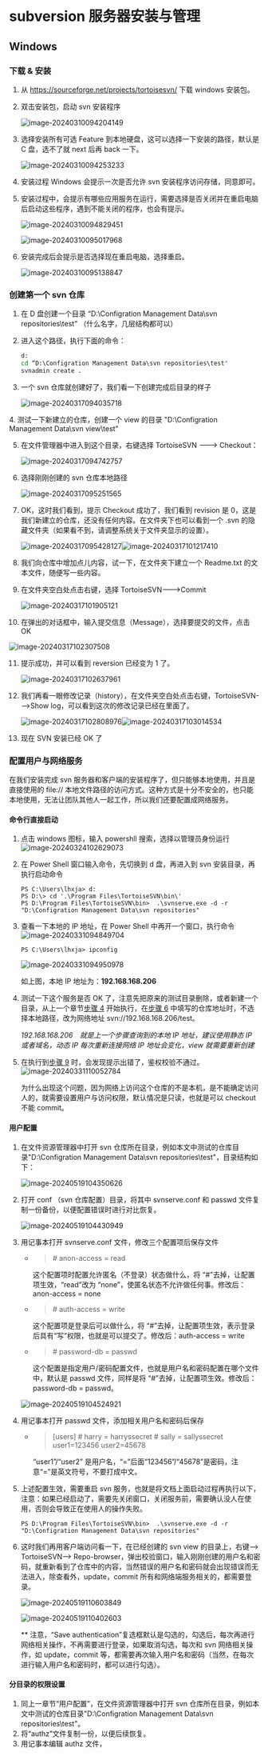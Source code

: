 # subversion 服务器安装与管理

## Windows

### 下载 & 安装

1. 从 https://sourceforge.net/projects/tortoisesvn/ 下载 windows 安装包。

2. 双击安装包，启动 svn 安装程序

   ![image-20240310094204149](resource/image-20240310094204149.png)

3. 选择安装所有可选 Feature 到本地硬盘，这可以选择一下安装的路径，默认是 C 盘，选不了就 next 后再 back 一下。

   ![image-20240310094253233](resource/image-20240310094253233.png)

4. 安装过程 Windows 会提示一次是否允许 svn 安装程序访问存储，同意即可。

5. 安装过程中，会提示有哪些应用服务在运行，需要选择是否关闭并在重启电脑后启动这些程序，遇到不能关闭的程序，也会有提示。

   ![image-20240310094829451](resource/image-20240310094829451.png)

   ![image-20240310095017968](resource/image-20240310095017968.png)

6. 安装完成后会提示是否选择现在重启电脑，选择重启。

   ![image-20240310095138847](resource/image-20240310095138847.png)

### 创建第一个 svn 仓库

1. 在 D 盘创建一个目录 “D:\Configration Management Data\svn repositories\test" （什么名字，几层结构都可以）

2. 进入这个路径，执行下面的命令：

    ```bat
    d:
    cd “D:\Configration Management Data\svn repositories\test"
    svnadmin create . 
    ```

3. 一个 svn 仓库就创建好了，我们看一下创建完成后目录的样子

   ![image-20240317094035718](resource/image-20240317094035718.png)

 <a name="test"></a>
4. 测试一下新建立的仓库，创建一个 view 的目录 "D:\Configration Management Data\svn view\test"

5. 在文件管理器中进入到这个目录，右键选择 TortoiseSVN ---> Checkout：

   ![image-20240317094742757](resource/image-20240317094742757.png)
 <a name="test6"></a>
6. 选择刚刚创建的 svn 仓库本地路径

   ![image-20240317095251565](resource/image-20240317095251565.png)

7. OK，这时我们看到，提示 Checkout 成功了，我们看到 revision 是 0，这是我们新建立的仓库，还没有任何内容。在文件夹下也可以看到一个 .svn 的隐藏文件夹（如果看不到，请调整系统关于文件夹显示的设置）。

   ![image-20240317095428127](resource/image-20240317095428127.png)![image-20240317101217410](resource/image-20240317101217410.png)

8. 我们向仓库中增加点儿内容，试一下，在文件夹下建立一个 Readme.txt 的文本文件，随便写一些内容。
<a name="test9"></a>
9. 在文件夹空白处点击右键，选择 TortoiseSVN--->Commit

   ![image-20240317101905121](resource/image-20240317101905121.png)

10. 在弹出的对话框中，输入提交信息（Message），选择要提交的文件，点击 OK 

   ![image-20240317102307508](resource/image-20240317102307508.png)

11.  提示成功，并可以看到 reversion 已经变为 1 了。

     ![image-20240317102637961](resource/image-20240317102637961.png)

12. 我们再看一眼修改记录（history），在文件夹空白处点击右键，TortoiseSVN--->Show log，可以看到这次的修改记录已经在里面了。

     ![image-20240317102808976](resource/image-20240317102808976.png)![image-20240317103014534](resource/image-20240317103014534.png)

13. 现在 SVN 安装已经 OK 了

###  配置用户与网络服务

在我们安装完成  svn 服务器和客户端的安装程序了，但只能够本地使用，并且是直接使用的 file:// 本地文件路径的访问方式。这种方式是十分不安全的，也只能本地使用，无法让团队其他人一起工作，所以我们还要配置成网络服务。

#### 命令行直接启动

1. 点击 windows 图标，输入 powershll 搜索，选择以管理员身份运行![image-20240324102629073](resource/image-20240324102629073.png)

2. 在 Power Shell 窗口输入命令，先切换到 d 盘，再进入到 svn 安装目录，再执行启动命令

   ```
   PS C:\Users\lhxja> d:
   PS D:\> cd '.\Program Files\TortoiseSVN\bin\'
   PS D:\Program Files\TortoiseSVN\bin>  .\svnserve.exe -d -r "D:\Configration Management Data\svn repositories"
   ```

3. 查看一下本地的 IP 地址，在 Power Shell 中再开一个窗口，执行命令![image-20240331094849704](resource/image-20240331094849704.png)

   ```
   PS C:\Users\lhxja> ipconfig
   ```

   ![image-20240331094950978](resource/image-20240331094950978.png)

   如上图，本地 IP 地址为：**192.168.168.206**　

4. 测试一下这个服务是否 OK 了，注意先把原来的测试目录删除，或者新建一个目录，从上一个章节[步骤 4](#test) 开始执行，在[步骤 6](#test6) 中填写的仓库地址时，不选择本地路径，改为网络地址  svn://192.168.168.206/test。

   *192.168.168.206　就是上一个步骤查询到的本地 IP 地址，建议使用静态 IP 或者域名，动态 IP 每次重新连接网络 IP 地址会变化，view 就需要重新创建*

5. 在执行到[步骤 9](#test9) 时，会发现提示出错了，鉴权校验不通过。![image-20240331110052784](resource/image-20240331110052784.png)

   为什么出现这个问题，因为网络上访问这个仓库的不是本机，是不能确定访问人的，就需要设置用户与访问权限，默认情况是只读，也就是可以 checkout 不能 commit。

#### 用户配置

1. 在文件资源管理器中打开 svn 仓库所在目录，例如本文中测试的仓库目录"D:\Configration Management Data\svn repositories\test"，目录结构如下：

   ![image-20240519104350626](resource/image-20240519104350626.png)

2. 打开 conf （svn 仓库配置）目录，将其中 svnserve.conf 和 passwd 文件复制一份备份，以便配置错误时进行对比恢复。

   ![image-20240519104430949](resource/image-20240519104430949.png)

3. 用记事本打开 svnserve.conf 文件，修改三个配置项后保存文件

   - > \# anon-access = read      

     这个配置项时配置允许匿名（不登录）状态做什么，将 “#”去掉，让配置项生效，“read”改为 “none”，使匿名状态不允许做任何事。修改后：anon-access = none

   - > \# auth-access = write

     这个配置项是登录后可以做什么，将 “#”去掉，让配置项生效，表示登录后具有“写”权限，也就是可以提交了。修改后：auth-access = write

   - > \# password-db = passwd

     这个配置是指定用户/密码配置文件，也就是用户名和密码配置在哪个文件中，默认是 passwd 文件，同样是将 “#”去掉，让配置项生效。修改后：password-db = passwd。

   ![image-20240519104524921](resource/image-20240519104524921.png)

4. 用记事本打开 passwd 文件，添加相关用户名和密码后保存

   - > [users]
     > \# harry = harryssecret
     > \# sally = sallyssecret
     > user1=123456
     > user2=45678

      “user1”/“user2” 是用户名，“=”后面“123456”/“45678”是密码，注意“=”是英文符号，不要打成中文。

5. 上述配置生效，需要重启 svn 服务，也就是将文档上面启动过程再执行以下，注意：如果已经启动了，需要先关闭窗口，关闭服务前，需要确认没人在使用，否则会导致正在使用人的操作失败。

   ```
   PS D:\Program Files\TortoiseSVN\bin>  .\svnserve.exe -d -r "D:\Configration Management Data\svn repositories"
   ```

6. 这时我们再用客户端访问看一下，在已经创建的 svn view 的目录上，右键--> TortoiseSVN--> Repo-browser，弹出校验窗口，输入刚刚创建的用户名和密码，就重新看到了仓库中的内容，当然错误的用户名和密码就会出现错误而无法进入，除查看外，update，commit 所有和网络端服务相关的，都需要登录。

   ![image-20240519110603849](resource/image-20240519110603849.png)

   ![image-20240519110402603](resource/image-20240519110402603.png)
   
   ** 注意，“Save authentication”复选框默认是勾选的，勾选后，每次再进行网络相关操作，不再需要进行登录，如果取消勾选，每次和 svn 网络相关操作，如 update，commit 等，都需要再次输入用户名和密码（当然，在每次进行输入用户名和密码时，都可以进行勾选）。 

#### 分目录的权限设置

1. 同上一章节“用户配置”，在文件资源管理器中打开 svn 仓库所在目录，例如本文中测试的仓库目录"D:\Configration Management Data\svn repositories\test"。
2. 将“authz”文件复制一份，以便后续恢复。
3. 用记事本编辑 authz 文件，
